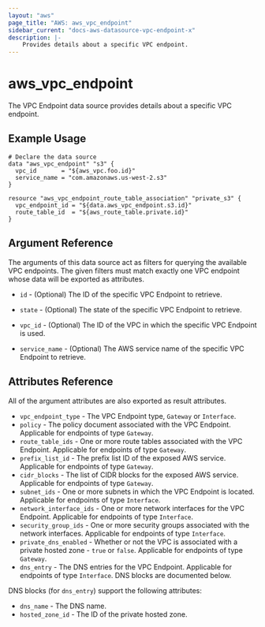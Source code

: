 ```yaml
---
layout: "aws"
page_title: "AWS: aws_vpc_endpoint"
sidebar_current: "docs-aws-datasource-vpc-endpoint-x"
description: |-
    Provides details about a specific VPC endpoint.
---
```


# aws_vpc_endpoint

The VPC Endpoint data source provides details about
a specific VPC endpoint.

## Example Usage

```hcl
# Declare the data source
data "aws_vpc_endpoint" "s3" {
  vpc_id       = "${aws_vpc.foo.id}"
  service_name = "com.amazonaws.us-west-2.s3"
}

resource "aws_vpc_endpoint_route_table_association" "private_s3" {
  vpc_endpoint_id = "${data.aws_vpc_endpoint.s3.id}"
  route_table_id  = "${aws_route_table.private.id}"
}
```

## Argument Reference

The arguments of this data source act as filters for querying the available VPC endpoints.
The given filters must match exactly one VPC endpoint whose data will be exported as attributes.

* `id` - (Optional) The ID of the specific VPC Endpoint to retrieve.

* `state` - (Optional) The state of the specific VPC Endpoint to retrieve.

* `vpc_id` - (Optional) The ID of the VPC in which the specific VPC Endpoint is used.

* `service_name` - (Optional) The AWS service name of the specific VPC Endpoint to retrieve.

## Attributes Reference

All of the argument attributes are also exported as result attributes.

* `vpc_endpoint_type` - The VPC Endpoint type, `Gateway` or `Interface`.
* `policy` - The policy document associated with the VPC Endpoint. Applicable for endpoints of type `Gateway`.
* `route_table_ids` - One or more route tables associated with the VPC Endpoint. Applicable for endpoints of type `Gateway`.
* `prefix_list_id` - The prefix list ID of the exposed AWS service. Applicable for endpoints of type `Gateway`.
* `cidr_blocks` - The list of CIDR blocks for the exposed AWS service. Applicable for endpoints of type `Gateway`.
* `subnet_ids` - One or more subnets in which the VPC Endpoint is located. Applicable for endpoints of type `Interface`.
* `network_interface_ids` - One or more network interfaces for the VPC Endpoint. Applicable for endpoints of type `Interface`.
* `security_group_ids` - One or more security groups associated with the network interfaces. Applicable for endpoints of type `Interface`.
* `private_dns_enabled` - Whether or not the VPC is associated with a private hosted zone - `true` or `false`. Applicable for endpoints of type `Gateway`.
* `dns_entry` - The DNS entries for the VPC Endpoint. Applicable for endpoints of type `Interface`. DNS blocks are documented below.

DNS blocks (for `dns_entry`) support the following attributes:

* `dns_name` - The DNS name.
* `hosted_zone_id` - The ID of the private hosted zone.
